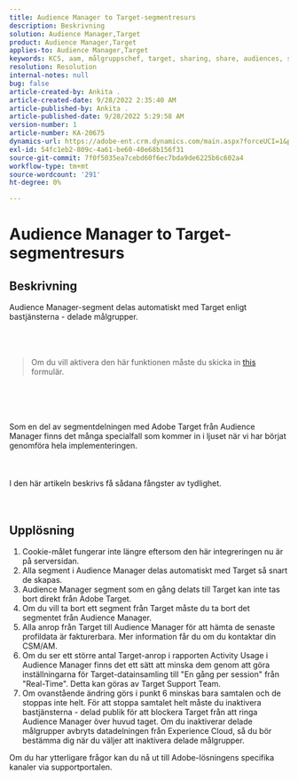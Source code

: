 ```yaml
---
title: Audience Manager to Target-segmentresurs
description: Beskrivning
solution: Audience Manager,Target
product: Audience Manager,Target
applies-to: Audience Manager,Target
keywords: KCS, aam, målgruppschef, target, sharing, share, audiences, segments, visible
resolution: Resolution
internal-notes: null
bug: false
article-created-by: Ankita .
article-created-date: 9/28/2022 2:35:40 AM
article-published-by: Ankita .
article-published-date: 9/28/2022 5:29:58 AM
version-number: 1
article-number: KA-20675
dynamics-url: https://adobe-ent.crm.dynamics.com/main.aspx?forceUCI=1&pagetype=entityrecord&etn=knowledgearticle&id=cce6fd3b-d63e-ed11-9db1-0022480869de
exl-id: 54fc1eb2-809c-4a61-be60-40e68b156f31
source-git-commit: 7f0f5035ea7cebd60f6ec7bda9de6225b6c602a4
workflow-type: tm+mt
source-wordcount: '291'
ht-degree: 0%

---
```


# Audience Manager to Target-segmentresurs

## Beskrivning

Audience Manager-segment delas automatiskt med Target enligt bastjänsterna - delade målgrupper.<br><br> <br><br>

> Om du vill aktivera den här funktionen måste du skicka in [this](https://adobe.allegiancetech.com/cgi-bin/qwebcorporate.dll?idx=X8SVES) formulär.

<br><br> <br><br>Som en del av segmentdelningen med Adobe Target från Audience Manager finns det många specialfall som kommer in i ljuset när vi har börjat genomföra hela implementeringen.<br><br> <br><br>I den här artikeln beskrivs få sådana fångster av tydlighet.<br><br> 

## Upplösning


1. Cookie-målet fungerar inte längre eftersom den här integreringen nu är på serversidan.
2. Alla segment i Audience Manager delas automatiskt med Target så snart de skapas.
3. Audience Manager segment som en gång delats till Target kan inte tas bort direkt från Adobe Target.
4. Om du vill ta bort ett segment från Target måste du ta bort det segmentet från Audience Manager.
5. Alla anrop från Target till Audience Manager för att hämta de senaste profildata är fakturerbara. Mer information får du om du kontaktar din CSM/AM.
6. Om du ser ett större antal Target-anrop i rapporten Activity Usage i Audience Manager finns det ett sätt att minska dem genom att göra inställningarna för Target-datainsamling till &quot;En gång per session&quot; från &quot;Real-Time&quot;. Detta kan göras av Target Support Team.
7. Om ovanstående ändring görs i punkt 6 minskas bara samtalen och de stoppas inte helt. För att stoppa samtalet helt måste du inaktivera bastjänsterna - delad publik för att blockera Target från att ringa Audience Manager över huvud taget. Om du inaktiverar delade målgrupper avbryts datadelningen från Experience Cloud, så du bör bestämma dig när du väljer att inaktivera delade målgrupper.




Om du har ytterligare frågor kan du nå ut till Adobe-lösningens specifika kanaler via supportportalen.
